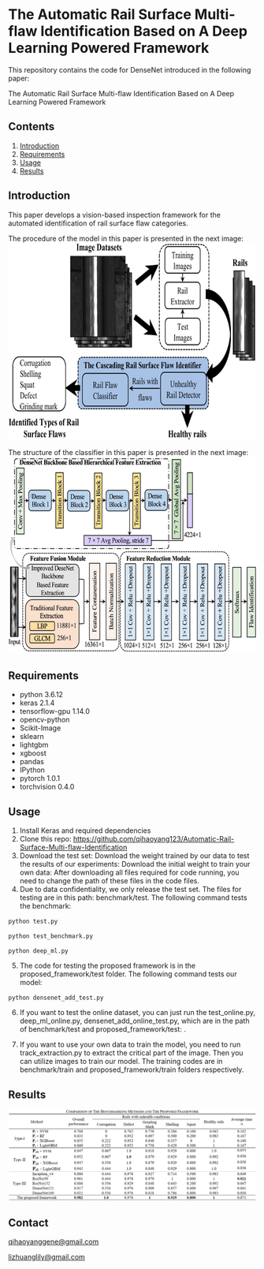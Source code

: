 # The Automatic Rail Surface Multi-flaw Identification Based on A Deep Learning Powered Framework

This repository contains the code for DenseNet introduced in the following paper:

The Automatic Rail Surface Multi-flaw Identification Based on A Deep Learning Powered Framework

## Contents
1. [Introduction](#introduction)
2. [Requirements](#requirements)
3. [Usage](#usage)
4. [Results](#results)

## Introduction
This paper develops a vision-based inspection framework for the automated identification of rail surface flaw categories.

The procedure of the model in this paper is presented in the next image:
<img src="https://github.com/qihaoyang123/Automatic-Rail-Surface-Multi-flaw-Identification/blob/main/images/procedure.jpg" width="600" height="400">

The structure of the classifier in this paper is presented in the next image:
<img src="https://github.com/qihaoyang123/Automatic-Rail-Surface-Multi-flaw-Identification/blob/main/images/structure.jpg" width="600" height="400">

## Requirements
* python 3.6.12
* keras 2.1.4
* tensorflow-gpu 1.14.0
* opencv-python
* Scikit-Image
* sklearn
* lightgbm
* xgboost
* pandas
* IPython
* pytorch 1.0.1
* torchvision 0.4.0

## Usage
1. Install Keras and required dependencies
2. Clone this repo: https://github.com/qihaoyang123/Automatic-Rail-Surface-Multi-flaw-Identification
3. Download the test set: 
   Download the weight trained by our data to test the results of our experiments:
   Download the initial weight to train your own data:
   After downloading all files required for code running, you need to change the path of these files in the code files.
4. Due to data confidentiality, we only release the test set. The files for testing are in this path: benchmark/test. The following command tests the benchmark:
```
python test.py
``` 
```
python test_benchmark.py
``` 
```
python deep_ml.py
``` 
5. The code for testing the proposed framework is in the proposed_framework/test folder. The following command tests our model:
	
```
python densenet_add_test.py
```

6. If you want to test the online dataset, you can just run the test_online.py, deep_ml_online.py, densenet_add_online_test.py, which are in the path of benchmark/test and proposed_framework/test: .

7. If you want to use your own data to train the model, you need to run track_extraction.py to extract the critical part of the image. Then you can utilize images to train our model. The training codes are in benchmark/train and proposed_framework/train folders respectively.

## Results

![image](https://github.com/qihaoyang123/Automatic-Rail-Surface-Multi-flaw-Identification/blob/main/images/result.png)

## Contact
qihaoyanggene@gmail.com

lizhuanglily@gmail.com

